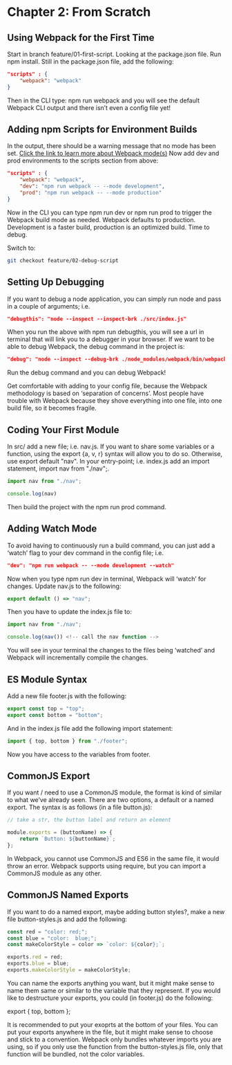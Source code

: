 # Chapter 2: From Scratch

## Using Webpack for the First Time

Start in branch feature/01-first-script. Looking at the package.json file. Run npm install. Still in the package.json file, add the following:

```json
"scripts" : {
    "webpack": "webpack"
}
```

Then in the CLI type: npm run webpack and you will see the default Webpack CLI output and there isn’t even a config file yet!

## Adding npm Scripts for Environment Builds

In the output, there should be a warning message that no mode has been set. [Click the link to learn more about Webpack mode(s)](https://webpack.js.org/configuration/mode/) Now add dev and prod environments to the scripts section from above:

```json
"scripts" : {
    "webpack": "webpack",
    "dev": "npm run webpack -- --mode development",
    "prod": "npm run webpack -- --mode production"
}
```

Now in the CLI you can type npm run dev or npm run prod to trigger the Webpack build mode as needed. Webpack defaults to production. Development is a faster build, production is an optimized build. Time to debug.

Switch to:

```bash
git checkout feature/02-debug-script
```

## Setting Up Debugging

If you want to debug a node application, you can simply run node and pass in a couple of arguments; i.e.

```json
"debugthis": "node --inspect --inspect-brk ./src/index.js"
```

When you run the above with npm run debugthis, you will see a url in terminal that will link you to a debugger in your browser. If we want to be able to debug Webpack, the debug command in the project is:

```json
"debug": "node --inspect --debug-brk ./node_modules/webpack/bin/webpack.js"
```

Run the debug command and you can debug Webpack!

Get comfortable with adding to your config file, because the Webpack methodology is based on ‘separation of concerns’. Most people have trouble with Webpack because they shove everything into one file, into one build file, so it becomes fragile.

## Coding Your First Module

In src/ add a new file; i.e. nav.js. If you want to share some variables or a function, using the export {a, v, r} syntax will allow you to do so. Otherwise, use export default "nav". In your entry-point; i.e. index.js add an import statement, import nav from "./nav";.

```js
import nav from "./nav";

console.log(nav)
```

Then build the project with the npm run prod command.

## Adding Watch Mode

To avoid having to continuously run a build command, you can just add a ‘watch’ flag to your dev command in the config file; i.e.

```json
"dev": "npm run webpack -- --mode development --watch"
```

Now when you type npm run dev in terminal, Webpack will ‘watch’ for changes. Update nav.js to the following:

```js
export default () => "nav";
```

Then you have to update the index.js file to:

```js
import nav from "./nav";

console.log(nav()) <!-- call the nav function -->
```

You will see in your terminal the changes to the files being ‘watched’ and Webpack will incrementally compile the changes.

## ES Module Syntax

Add a new file footer.js with the following:

```js
export const top = "top";
export const bottom = "bottom";
```

And in the index.js file add the following import statement:

```js
import { top, bottom } from "./footer";
```

Now you have access to the variables from footer.

## CommonJS Export

If you want / need to use a CommonJS module, the format is kind of similar to what we’ve already seen. There are two options, a default or a named export. The syntax is as follows (in a file button.js):

```js
// take a str, the button label and return an element

module.exports = (buttonName) => {
    return `Button: ${buttonName}`;
};
```

In Webpack, you cannot use CommonJS and ES6 in the same file, it would throw an error.
Webpack supports using require, but you can import a CommonJS module as any other.

## CommonJS Named Exports

If you want to do a named export, maybe adding button styles?, make a new file button-styles.js and add the following:

```js
const red = "color: red;";
const blue = "color:  blue;";
const makeColorStyle = color => `color: ${color};`;

exports.red = red;
exports.blue = blue;
exports.makeColorStyle = makeColorStyle;
```

You can name the exports anything you want, but it might make sense to name them same or similar to the variable that they represent. If you would like to destructure your exports, you could (in footer.js) do the following:

export { top, bottom };

It is recommended to put your exoprts at the bottom of your files. You can put your exports anywhere in the file, but it might make sense to choose and stick to a convention. Webpack only bundles whatever imports you are using, so if you only use the function from the button-styles.js file, only that function will be bundled, not the color variables.

